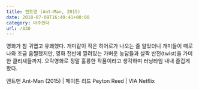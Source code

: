 ```yaml
---
title: 앤트맨 (Ant-Man, 2015)
date: 2018-07-09T16:49:41+00:00
category: 마주한다
url: /830
---
```


영화가 참 귀엽고 유쾌했다. 개미같이 작은 히어로가 나오는 줄 알았더니 개미들이 떼로 나와 조금 움찔했지만, 영화 전반에 깔려있는 가벼운 농담들과 살짝 반전(twist)을 가미한 클리셰들까지. 오락영화로 정말 훌륭한 작품이라고 생각하며 러닝타임 내내 즐겁게 봤다.

앤트맨 Ant-Man (2015) | 페이튼 리드 Peyton Reed | VIA Netflix
